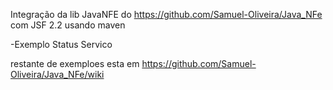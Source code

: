 Integração da lib JavaNFE do https://github.com/Samuel-Oliveira/Java_NFe com JSF 2.2 usando maven

-Exemplo Status Servico

restante de exemploes esta em https://github.com/Samuel-Oliveira/Java_NFe/wiki

